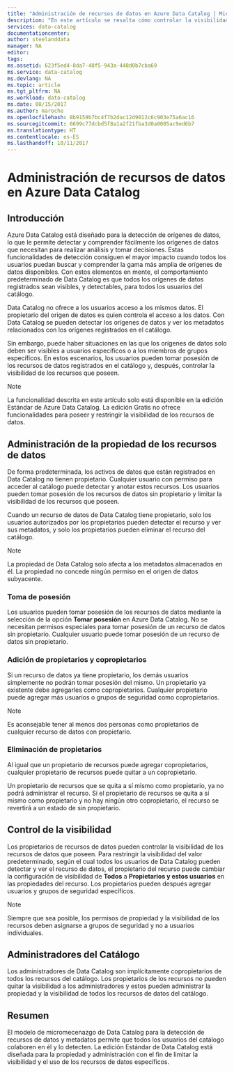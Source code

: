 ```yaml
---
title: "Administración de recursos de datos en Azure Data Catalog | Microsoft Docs"
description: "En este artículo se resalta cómo controlar la visibilidad y la propiedad de los recursos de datos registrados en Azure Data Catalog."
services: data-catalog
documentationcenter: 
author: steelanddata
manager: NA
editor: 
tags: 
ms.assetid: 623f5ed4-8da7-48f5-943a-448d0b7cba69
ms.service: data-catalog
ms.devlang: NA
ms.topic: article
ms.tgt_pltfrm: NA
ms.workload: data-catalog
ms.date: 08/15/2017
ms.author: maroche
ms.openlocfilehash: 8b9159b7bc4f7b2dac12d9012c6c903e75a6ac16
ms.sourcegitcommit: 6699c77dcbd5f8a1a2f21fba3d0a0005ac9ed6b7
ms.translationtype: HT
ms.contentlocale: es-ES
ms.lasthandoff: 10/11/2017
---
```

# <a name="manage-data-assets-in-azure-data-catalog"></a>Administración de recursos de datos en Azure Data Catalog
## <a name="introduction"></a>Introducción
Azure Data Catalog está diseñado para la detección de orígenes de datos, lo que le permite detectar y comprender fácilmente los orígenes de datos que necesitan para realizar análisis y tomar decisiones. Estas funcionalidades de detección consiguen el mayor impacto cuando todos los usuarios puedan buscar y comprender la gama más amplia de orígenes de datos disponibles. Con estos elementos en mente, el comportamiento predeterminado de Data Catalog es que todos los orígenes de datos registrados sean visibles, y detectables, para todos los usuarios del catálogo.

Data Catalog no ofrece a los usuarios acceso a los mismos datos. El propietario del origen de datos es quien controla el acceso a los datos. Con Data Catalog se pueden detectar los orígenes de datos y ver los metadatos relacionados con los orígenes registrados en el catálogo.

Sin embargo, puede haber situaciones en las que los orígenes de datos solo deben ser visibles a usuarios específicos o a los miembros de grupos específicos. En estos escenarios, los usuarios pueden tomar posesión de los recursos de datos registrados en el catálogo y, después, controlar la visibilidad de los recursos que poseen.

> [!NOTE]
> La funcionalidad descrita en este artículo solo está disponible en la edición Estándar de Azure Data Catalog. La edición Gratis no ofrece funcionalidades para poseer y restringir la visibilidad de los recursos de datos.
>
>

## <a name="manage-ownership-of-data-assets"></a>Administración de la propiedad de los recursos de datos
De forma predeterminada, los activos de datos que están registrados en Data Catalog no tienen propietario. Cualquier usuario con permiso para acceder al catálogo puede detectar y anotar estos recursos. Los usuarios pueden tomar posesión de los recursos de datos sin propietario y limitar la visibilidad de los recursos que poseen.

Cuando un recurso de datos de Data Catalog tiene propietario, solo los usuarios autorizados por los propietarios pueden detectar el recurso y ver sus metadatos, y solo los propietarios pueden eliminar el recurso del catálogo.

> [!NOTE]
> La propiedad de Data Catalog solo afecta a los metadatos almacenados en él. La propiedad no concede ningún permiso en el origen de datos subyacente.
>
>

### <a name="take-ownership"></a>Toma de posesión
Los usuarios pueden tomar posesión de los recursos de datos mediante la selección de la opción **Tomar posesión** en Azure Data Catalog. No se necesitan permisos especiales para tomar posesión de un recurso de datos sin propietario. Cualquier usuario puede tomar posesión de un recurso de datos sin propietario.

### <a name="add-owners-and-co-owners"></a>Adición de propietarios y copropietarios
Si un recurso de datos ya tiene propietario, los demás usuarios simplemente no podrán tomar posesión del mismo. Un propietario ya existente debe agregarles como copropietarios. Cualquier propietario puede agregar más usuarios o grupos de seguridad como copropietarios.

> [!NOTE]
> Es aconsejable tener al menos dos personas como propietarios de cualquier recurso de datos con propietario.
>
>

### <a name="remove-owners"></a>Eliminación de propietarios
Al igual que un propietario de recursos puede agregar copropietarios, cualquier propietario de recursos puede quitar a un copropietario.

Un propietario de recursos que se quita a sí mismo como propietario, ya no podrá administrar el recurso. Si el propietario de recursos se quita a sí mismo como propietario y no hay ningún otro copropietario, el recurso se revertirá a un estado de sin propietario.

## <a name="control-visibility"></a>Control de la visibilidad
Los propietarios de recursos de datos pueden controlar la visibilidad de los recursos de datos que poseen. Para restringir la visibilidad del valor predeterminado, según el cual todos los usuarios de Data Catalog pueden detectar y ver el recurso de datos, el propietario del recurso puede cambiar la configuración de visibilidad de **Todos** a **Propietarios y estos usuarios** en las propiedades del recurso. Los propietarios pueden después agregar usuarios y grupos de seguridad específicos.

> [!NOTE]
> Siempre que sea posible, los permisos de propiedad y la visibilidad de los recursos deben asignarse a grupos de seguridad y no a usuarios individuales.
>
>

## <a name="catalog-administrators"></a>Administradores del Catálogo
Los administradores de Data Catalog son implícitamente copropietarios de todos los recursos del catálogo. Los propietarios de los recursos no pueden quitar la visibilidad a los administradores y estos pueden administrar la propiedad y la visibilidad de todos los recursos de datos del catálogo.

## <a name="summary"></a>Resumen
El modelo de micromecenazgo de Data Catalog para la detección de recursos de datos y metadatos permite que todos los usuarios del catálogo colaboren en él y lo detecten. La edición Estándar de Data Catalog está diseñada para la propiedad y administración con el fin de limitar la visibilidad y el uso de los recursos de datos específicos.
